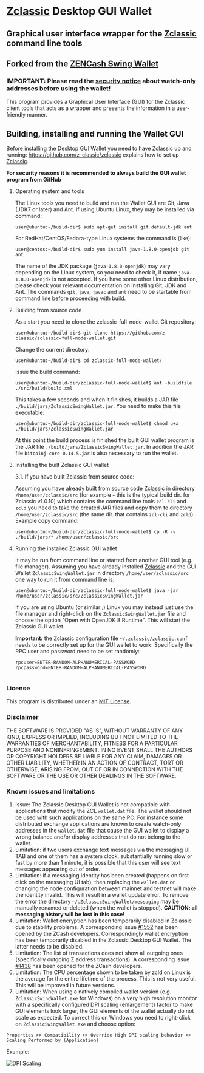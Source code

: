 # [Zclassic](https://zclassic.org/) Desktop GUI Wallet

## Graphical user interface wrapper for the [Zclassic](https://zclassic.org/) command line tools

## Forked from the [ZENCash Swing Wallet](https://github.com/ZencashOfficial/zencash-swing-wallet-ui)

### IMPORTANT: Please read the [security notice](docs/KnownSecurityIssues.md) about watch-only addresses before using the wallet!

This program provides a Graphical User Interface (GUI) for the Zclassic client tools that acts as a wrapper and 
presents the information in a user-friendly manner.

## Building, installing and running the Wallet GUI

Before installing the Desktop GUI Wallet you need to have Zclassic up and running: https://github.com/z-classic/zclassic
explains how to set up [Zclassic](https://zclassic.org/). 

**For security reasons it is recommended to always build the GUI wallet program from GitHub**

1. Operating system and tools

   The Linux tools you need to build and run the Wallet GUI are Git, Java (JDK7 or later) and
   Ant. If using Ubuntu Linux, they may be installed via command: 
   ```
   user@ubuntu:~/build-dir$ sudo apt-get install git default-jdk ant
   ``` 
   For RedHat/CentOS/Fedora-type Linux systems the command is (like):
   ```
   user@centos:~/build-dir$ sudo yum install java-1.8.0-openjdk git ant 
   ```
   The name of the JDK package (`java-1.8.0-openjdk`) may vary depending on the Linux system, so you need to
   check it, if name `java-1.8.0-openjdk` is not accepted.
   If you have some other Linux distribution, please check your relevant documentation on installing Git, 
   JDK and Ant. The commands `git`, `java`, `javac` and `ant` need to be startable from command line 
   before proceeding with build.

2. Building from source code

   As a start you need to clone the zclassic-full-node-wallet Git repository:
   ```
   user@ubuntu:~/build-dir$ git clone https://github.com/z-classic/zclassic-full-node-wallet.git
   ```
   Change the current directory:
   ```
   user@ubuntu:~/build-dir$ cd zclassic-full-node-wallet/
   ```
   Issue the build command:
   ```
   user@ubuntu:~/build-dir/zclassic-full-node-wallet$ ant -buildfile ./src/build/build.xml
   ```
   This takes a few seconds and when it finishes, it builds a JAR file `./build/jars/ZclassicSwingWallet.jar`. 
   You need to make this file executable:
   ```
   user@ubuntu:~/build-dir/zclassic-full-node-wallet$ chmod u+x ./build/jars/ZclassicSwingWallet.jar
   ```
   At this point the build process is finished the built GUI wallet program is the JAR 
   file `./build/jars/ZclassicSwingWallet.jar`. In addition the JAR file 
   `bitcoinj-core-0.14.5.jar` is also necessary to run the wallet. 

3. Installing the built Zclassic GUI wallet

   3.1. If you have built Zclassic from source code:

     Assuming you have already built from source code [Zclassic](https://github.com/z-classic/zclassic) in directory `/home/user/zclassic/src` (for example - this is the typical build dir. for Zclassic v1.0.10) which contains the command line tools `zcl-cli` and `zcld` you need to take the created JAR files and copy them to directory `/home/user/zclassic/src` (the same dir. that contains `zcl-cli` and `zcld`). Example copy command:
      ```
      user@ubuntu:~/build-dir/zclassic-full-node-wallet$ cp -R -v ./build/jars/* /home/user/zclassic/src    
      ```

4. Running the installed Zclassic GUI wallet

   It may be run from command line or started from another GUI tool (e.g. file manager). 
   Assuming you have already installed [Zclassic](https://zclassic.org/) and the GUI Wallet `ZclassicSwingWallet.jar` in 
   directory `/home/user/zclassic/src` one way to run it from command line is:
   ```
   user@ubuntu:~/build-dir/zclassic-full-node-wallet$ java -jar /home/user/zclassic/src/ZclassicSwingWallet.jar
   ```
   If you are using Ubuntu (or similar ;) Linux you may instead just use the file manager and 
   right-click on the `ZclassicSwingWallet.jar` file and choose the option "Open with OpenJDK 8 Runtime". 
   This will start the Zclassic GUI wallet.
   
   **Important:** the Zclassic configuration file `~/.zclassic/zclassic.conf` needs to be correctly set up for the GUI
   wallet to work. Specifically the RPC user and password need to be set randomly:
   ```
   rpcuser=ENTER-RANDOM-ALPHANUMERICAL-PASSWORD
   rpcpassword=ENTER-RANDOM-ALPHANUMERICAL-PASSWORD
    
   ``` 


### License
This program is distributed under an [MIT License](https://github.com/ZencashOfficial/zencash-swing-wallet-ui/raw/master/LICENSE).

### Disclaimer

THE SOFTWARE IS PROVIDED "AS IS", WITHOUT WARRANTY OF ANY KIND, EXPRESS OR
IMPLIED, INCLUDING BUT NOT LIMITED TO THE WARRANTIES OF MERCHANTABILITY,
FITNESS FOR A PARTICULAR PURPOSE AND NONINFRINGEMENT. IN NO EVENT SHALL THE
AUTHORS OR COPYRIGHT HOLDERS BE LIABLE FOR ANY CLAIM, DAMAGES OR OTHER
LIABILITY, WHETHER IN AN ACTION OF CONTRACT, TORT OR OTHERWISE, ARISING FROM,
OUT OF OR IN CONNECTION WITH THE SOFTWARE OR THE USE OR OTHER DEALINGS IN THE
SOFTWARE.

### Known issues and limitations

1. Issue: The Zclassic Desktop GUI Wallet is not compatible with applications that modify the ZCL `wallet.dat` file. The wallet should not be used
with such applications on the same PC. For instance some distributed exchange applications are known to create watch-only addresses in the
`wallet.dat` file that cause the GUI wallet to display a wrong balance and/or display addresses that do not belong to the wallet. 
1. Limitation: if two users exchange text messages via the messaging UI TAB and one of them has a system clock, substantially running slow or fast by more than 1 minute, it is possible that this user will see text messages appearing out of order. 
1. Limitation: if a messaging identity has been created (happens on first click on the messaging UI tab), then replacing the `wallet.dat` or changing the node configuration between mainnet and testnet will make the identity invalid. This will result in a wallet update error. To remove the error the directory `~/.ZclassicSwingWallet/messaging` may be manually renamed or deleted (when the wallet is stopped). **CAUTION: all messaging history will be lost in this case!**
1. Limitation: Wallet encryption has been temporarily disabled in Zclassic due to stability problems. A corresponding issue 
[#1552](https://github.com/zcash/zcash/issues/1552) has been opened by the ZCash developers. Correspondingly
wallet encryption has been temporarily disabled in the Zclassic Desktop GUI Wallet.
The latter needs to be disabled. 
1. Limitation: The list of transactions does not show all outgoing ones (specifically outgoing Z address 
transactions). A corresponding issue [#1438](https://github.com/zcash/zcash/issues/1438) has been opened 
for the ZCash developers. 
1. Limitation: The CPU percentage shown to be taken by zcld on Linux is the average for the entire lifetime 
of the process. This is not very useful. This will be improved in future versions.
1. Limitation: When using a natively compiled wallet version (e.g. `ZclassicSwingWallet.exe` for Windows) on a 
very high resolution monitor with a specifically configured DPI scaling (enlargement) factor to make GUI 
elements look larger, the GUI elements of the wallet actually do not scale as expected. To correct this on
Windows you need to right-click on `ZclassicSwingWallet.exe` and choose option:
```
Properties >> Compatibility >> Override High DPI scaling behavior >> Scaling Performed by (Application)
```
Example:

![DPI Scaling](https://github.com/ZencashOfficial/zencash-swing-wallet-ui/raw/master/docs/EXEScalingSettings.png "DPI Scaling")
